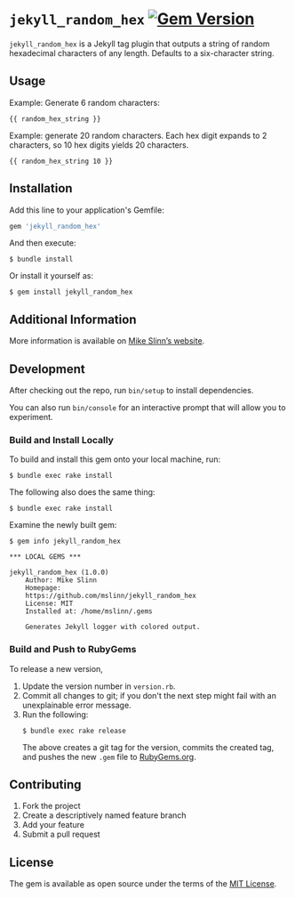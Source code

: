 `jekyll_random_hex`
[![Gem Version](https://badge.fury.io/rb/jekyll_random_hex.svg)](https://badge.fury.io/rb/jekyll_random_hex)
===========

`jekyll_random_hex` is a Jekyll tag plugin that outputs a string of random hexadecimal characters of any length.
Defaults to a six-character string.


## Usage
Example: Generate 6 random characters:
```
{{ random_hex_string }}
```

Example: generate 20 random characters. Each hex digit expands to 2 characters, so 10 hex digits yields 20 characters.
```
{{ random_hex_string 10 }}
```


## Installation

Add this line to your application's Gemfile:

```ruby
gem 'jekyll_random_hex'
```

And then execute:

    $ bundle install

Or install it yourself as:

    $ gem install jekyll_random_hex


## Additional Information
More information is available on
[Mike Slinn&rsquo;s website](https://www.mslinn.com/blog/2020/10/03/jekyll-plugins.html).


## Development

After checking out the repo, run `bin/setup` to install dependencies.

You can also run `bin/console` for an interactive prompt that will allow you to experiment.



### Build and Install Locally
To build and install this gem onto your local machine, run:
```shell
$ bundle exec rake install
```

The following also does the same thing:
```shell
$ bundle exec rake install
```

Examine the newly built gem:
```shell
$ gem info jekyll_random_hex

*** LOCAL GEMS ***

jekyll_random_hex (1.0.0)
    Author: Mike Slinn
    Homepage:
    https://github.com/mslinn/jekyll_random_hex
    License: MIT
    Installed at: /home/mslinn/.gems

    Generates Jekyll logger with colored output.
```


### Build and Push to RubyGems
To release a new version,
  1. Update the version number in `version.rb`.
  2. Commit all changes to git; if you don't the next step might fail with an unexplainable error message.
  3. Run the following:
     ```shell
     $ bundle exec rake release
     ```
     The above creates a git tag for the version, commits the created tag,
     and pushes the new `.gem` file to [RubyGems.org](https://rubygems.org).


## Contributing

1. Fork the project
2. Create a descriptively named feature branch
3. Add your feature
4. Submit a pull request


## License

The gem is available as open source under the terms of the [MIT License](https://opensource.org/licenses/MIT).
